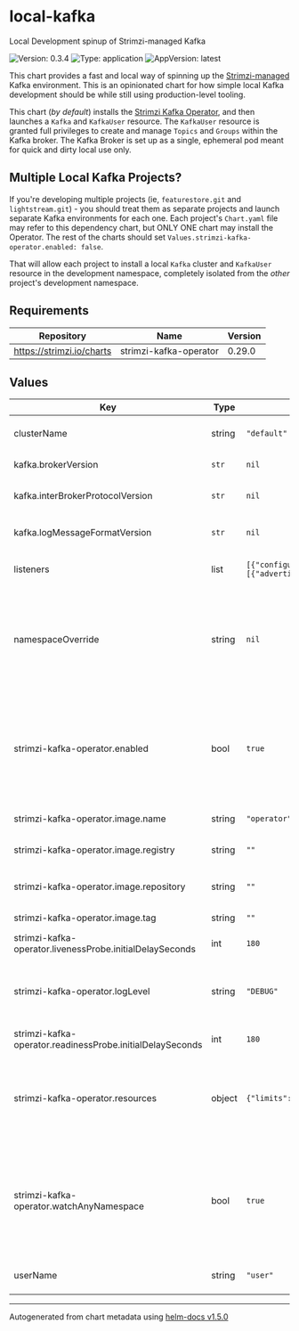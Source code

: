 # local-kafka

Local Development spinup of Strimzi-managed Kafka

![Version: 0.3.4](https://img.shields.io/badge/Version-0.3.4-informational?style=flat-square) ![Type: application](https://img.shields.io/badge/Type-application-informational?style=flat-square) ![AppVersion: latest](https://img.shields.io/badge/AppVersion-latest-informational?style=flat-square)

[strimzi_op]: https://github.com/strimzi/strimzi-kafka-operator

This chart provides a fast and local way of spinning up the
[Strimzi-managed][strimzi_op] Kafka environment. This is an opinionated chart
for how simple local Kafka development should be while still using
production-level tooling.

This chart (_by default_) installs the [Strimzi Kafka Operator][strimzi_op],
and then launches a `Kafka` and `KafkaUser` resource. The `KafkaUser` resource
is granted full privileges to create and manage `Topics` and `Groups` within
the Kafka broker. The Kafka Broker is set up as a single, ephemeral pod meant
for quick and dirty local use only.

## Multiple Local Kafka Projects?

If you're developing multiple projects (ie, `featurestore.git` and
`lightstream.git`) - you should treat them as separate projects and launch
separate Kafka environments for each one. Each project's `Chart.yaml` file may
refer to this dependency chart, but ONLY ONE chart may install the Operator.
The rest of the charts should set `Values.strimzi-kafka-operator.enabled:
false`.

That will allow each project to install a local `Kafka` cluster and `KafkaUser`
resource in the development namespace, completely isolated from the _other_
project's development namespace.

## Requirements

| Repository | Name | Version |
|------------|------|---------|
| https://strimzi.io/charts | strimzi-kafka-operator | 0.29.0 |

## Values

| Key | Type | Default | Description |
|-----|------|---------|-------------|
| clusterName | string | `"default"` | Set the name of the Kafka Cluster that is created for local development |
| kafka.brokerVersion | `str` | `nil` | Optional version of Kafka to install (eg, `2.8.0`) |
| kafka.interBrokerProtocolVersion | `str` | `nil` | Optional value for the inter.broker.protocol.version property (eg. `2.8`) |
| kafka.logMessageFormatVersion | `str` | `nil` | Optional value for the log.message.format.version property (eg, `2.7`) |
| listeners | list | `[{"configuration":{"brokers":[{"advertisedHost":"127.0.0.1","broker":0,"nodePort":32000}]},"name":"external","port":9094,"tls":false,"type":"nodeport"}]` | Additional configurable listeners for connecting to brokers. |
| namespaceOverride | string | `nil` | Optionally force the namespace that the resources in this stack are launched in. Without this, the default namespace that the Helm chart is being put into is used. It is recommended to keep this empty. |
| strimzi-kafka-operator.enabled | bool | `true` | Set to `false` to intentionally disable installation of the Operator. This is useful if you are running this stack in a local dev environment where you might have multiple Kafka environments, and are already running the Strimzi operator. |
| strimzi-kafka-operator.image.name | string | `"operator"` | (`str`) Cluster Operator image name |
| strimzi-kafka-operator.image.registry | string | `""` | (`str`) Override default Cluster Operator image registry |
| strimzi-kafka-operator.image.repository | string | `""` | (`str`) Override default Cluster Operator image repository |
| strimzi-kafka-operator.image.tag | string | `""` | (`str`) Override default Cluster Operator image tag |
| strimzi-kafka-operator.livenessProbe.initialDelaySeconds | int | `180` |  |
| strimzi-kafka-operator.logLevel | string | `"DEBUG"` | Run the Operator in a pretty verbose mode - allowing developers to more easily understand if there are any problems with the operator installation or its behavior. |
| strimzi-kafka-operator.readinessProbe.initialDelaySeconds | int | `180` |  |
| strimzi-kafka-operator.resources | object | `{"limits":{"memory":"1Gi"},"requests":{"cpu":"250m","memory":"512Mi"}}` | Reconfigure the default resource requirements here so that the "requests" are as low as possible for memory (so we're not allocating any more memory than we absolutely must). |
| strimzi-kafka-operator.watchAnyNamespace | bool | `true` | Because you can only install one Strimzi Operator helm chart in a cluster, we might as well set this to True. This allows the chart to be re-used (with `strimzi-kafka-operator.enabled: false`) by other local development projects. |
| userName | string | `"user"` | Set the name of the KafkaUser that is created for local development |

----------------------------------------------
Autogenerated from chart metadata using [helm-docs v1.5.0](https://github.com/norwoodj/helm-docs/releases/v1.5.0)
